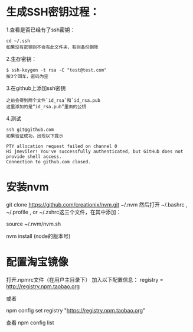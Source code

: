 # 生成SSH密钥过程：

  1.查看是否已经有了ssh密钥：

    cd ~/.ssh
    如果没有密钥则不会有此文件夹，有则备份删除

  2.生存密钥：

    $ ssh-keygen -t rsa -C "test@test.com"
    按3个回车，密码为空

  3.在github上添加ssh密钥

    之前会得到两个文件`id_rsa`和`id_rsa.pub
    这里添加的是“id_rsa.pub”里面的公钥

  4.测试

    ssh git@github.com
    如果验证成功，出现以下提示

    PTY allocation request failed on channel 0
    Hi jmeviler! You've successfully authenticated, but GitHub does not provide shell access.
    Connection to github.com closed.

# 安装nvm

git clone https://github.com/creationix/nvm.git ~/.nvm
然后打开 ~/.bashrc ,  ~/.profile , or  ~/.zshrc这三个文件，在其中添加：

source ~/.nvm/nvm.sh

nvm install (node的版本号)

# 配置淘宝镜像

打开.npmrc文件（在用户主目录下）
加入以下配置信息：
registry = http://registry.npm.taobao.org

或者

npm config set registry "https://registry.npm.taobao.org"

查看 npm config list
